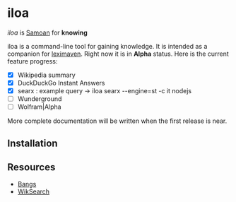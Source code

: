 # iloa

*iloa* is [Samoan](https://en.wikipedia.org/wiki/Samoan_language) for **knowing**

iloa is a command-line tool for gaining knowledge. It is intended as a companion for [leximaven](https://github.com/drawnepicenter/leximaven). Right now it is in **Alpha** status. Here is the current feature progress:

- [x] Wikipedia summary
- [x] DuckDuckGo Instant Answers
- [x] searx : example query ->  iloa searx --engine=st -c it nodejs
- [ ] Wunderground
- [ ] Wolfram|Alpha

More complete documentation will be written when the first release is near.

## Installation

## Resources

- [Bangs](https://duckduckgo.com/bang)
- [WikSearch](http://www.wiksearch.com)
